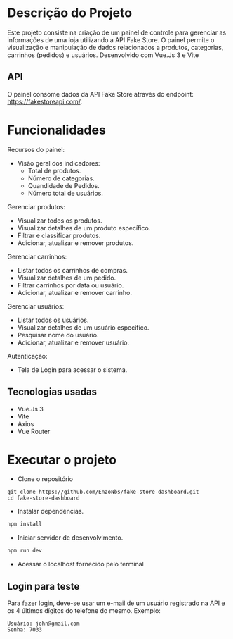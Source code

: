 # Descrição do Projeto

Este projeto consiste na criação de um painel de controle para gerenciar as informações de uma loja utilizando a API Fake Store. O painel permite o visualização e manipulação de dados relacionados a produtos, categorias, carrinhos (pedidos) e usuários. Desenvolvido com Vue.Js 3 e Vite

## API

O painel consome dados da API Fake Store através do endpoint: https://fakestoreapi.com/.

# Funcionalidades

Recursos do painel:
  - Visão geral dos indicadores:
    - Total de produtos.
    - Número de categorias.
    - Quandidade de Pedidos.
    - Número total de usuários.

Gerenciar produtos:
  - Visualizar todos os produtos.
  - Visualizar detalhes de um produto específico.
  - Filtrar e classificar produtos.
  - Adicionar, atualizar e remover produtos.

Gerenciar carrinhos:
  - Listar todos os carrinhos de compras.
  - Visualizar detalhes de um pedido.
  - Filtrar carrinhos por data ou usuário.
  - Adicionar, atualizar e remover carrinho.

Gerenciar usuários:
  - Listar todos os usuários.
  - Visualizar detalhes de um usuário específico.
  - Pesquisar nome do usuário.
  - Adicionar, atualizar e remover usuário.

Autenticação:
  - Tela de Login para acessar o sistema.

## Tecnologias usadas
  - Vue.Js 3
  - Vite
  - Axios
  - Vue Router
    
# Executar o projeto

- Clone o repositório
```
git clone https://github.com/EnzoNbs/fake-store-dashboard.git
cd fake-store-dashboard
```
- Instalar dependências.
```sh
npm install
```
- Iniciar servidor de desenvolvimento.
```sh
npm run dev
```
- Acessar o localhost fornecido pelo terminal

## Login para teste
Para fazer login, deve-se usar um e-mail de um usuário registrado na API e os 4 últimos dígitos do telefone do mesmo. Exemplo:
```
Usuário: john@gmail.com
Senha: 7033
``` 
